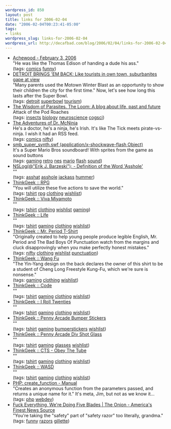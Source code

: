 ```yaml
--- 
wordpress_id: 850
layout: post
title: links for 2006-02-04
date: "2006-02-04T00:23:41-05:00"
tags: 
- links
wordpress_slug: links-for-2006-02-04
wordpress_url: http://decafbad.com/blog/2006/02/04/links-for-2006-02-04
---
```

<ul class="delicious">
	<li>
		<div class="delicious-link"><a href="http://www.achewood.com/index.php?date=02032006">Achewood - February 3, 2006</a></div>
		<div class="delicious-extended">"He was like the Thomas Edison of handing a dude his ass."</div>
		<div class="delicious-tags">(tags: <a href="http://del.icio.us/deusx/comics">comics</a> <a href="http://del.icio.us/deusx/funny">funny</a>)</div>
	</li>
	<li>
		<div class="delicious-link"><a href="http://www.freep.com/apps/pbcs.dll/article?AID=/20060203/NEWS0101/602030446/1118/RSS">DETROIT BRINGS 'EM BACK: Like tourists in own town, suburbanites gape at view</a></div>
		<div class="delicious-extended">"Many parents used the Motown Winter Blast as an opportunity to show their children the city for the first time."  Now, let's see how long this lasts after the Super Bowl.</div>
		<div class="delicious-tags">(tags: <a href="http://del.icio.us/deusx/detroit">detroit</a> <a href="http://del.icio.us/deusx/superbowl">superbowl</a> <a href="http://del.icio.us/deusx/tourism">tourism</a>)</div>
	</li>
	<li>
		<div class="delicious-link"><a href="http://loom.corante.com/archives/2006/02/02/the_wisdom_of_parasites.php">The Wisdom of Parasites. The Loom: A blog about life, past and future</a></div>
		<div class="delicious-extended">Attack of the Pod Roaches</div>
		<div class="delicious-tags">(tags: <a href="http://del.icio.us/deusx/insects">insects</a> <a href="http://del.icio.us/deusx/biology">biology</a> <a href="http://del.icio.us/deusx/neuroscience">neuroscience</a> <a href="http://del.icio.us/deusx/cogsci">cogsci</a>)</div>
	</li>
	<li>
		<div class="delicious-link"><a href="http://drmcninja.com/index.html">The Adventures of Dr. McNinja</a></div>
		<div class="delicious-extended">He's a doctor, he's a ninja, he's Irish.  It's like The Tick meets pirate-vs-ninja.  I wish it had an RSS feed.</div>
		<div class="delicious-tags">(tags: <a href="http://del.icio.us/deusx/comics">comics</a> <a href="http://del.icio.us/deusx/nifty">nifty</a>)</div>
	</li>
	<li>
		<div class="delicious-link"><a href="http://redruth.greenbean.org/~ben/4CR/smb_super_synth.swf">smb_super_synth.swf (application/x-shockwave-flash Object)</a></div>
		<div class="delicious-extended">It's a Super Mario Bros soundboard!  With sprites from the game as sound buttons</div>
		<div class="delicious-tags">(tags: <a href="http://del.icio.us/deusx/gaming">gaming</a> <a href="http://del.icio.us/deusx/retro">retro</a> <a href="http://del.icio.us/deusx/nes">nes</a> <a href="http://del.icio.us/deusx/mario">mario</a> <a href="http://del.icio.us/deusx/flash">flash</a> <a href="http://del.icio.us/deusx/sound">sound</a>)</div>
	</li>
	<li>
		<div class="delicious-link"><a href="http://nslog.com/archives/2006/02/03/definition_of_the_word_asshole.php">NSLog(@"Erik J. Barzeski"); - Definition of the Word 'Asshole'</a></div>
		<div class="delicious-extended">""</div>
		<div class="delicious-tags">(tags: <a href="http://del.icio.us/deusx/asshat">asshat</a> <a href="http://del.icio.us/deusx/asshole">asshole</a> <a href="http://del.icio.us/deusx/jackass">jackass</a> <a href="http://del.icio.us/deusx/hummer">hummer</a>)</div>
	</li>
	<li>
		<div class="delicious-link"><a href="http://www.thinkgeek.com/pennyarcade/gamer/7b74/">ThinkGeek :: RPG</a></div>
		<div class="delicious-extended">"You will utilize these five actions to save the world."</div>
		<div class="delicious-tags">(tags: <a href="http://del.icio.us/deusx/tshirt">tshirt</a> <a href="http://del.icio.us/deusx/rpg">rpg</a> <a href="http://del.icio.us/deusx/clothing">clothing</a> <a href="http://del.icio.us/deusx/wishlist">wishlist</a>)</div>
	</li>
	<li>
		<div class="delicious-link"><a href="http://www.thinkgeek.com/pennyarcade/gamer/7b6b/">ThinkGeek :: Viva Miyamoto</a></div>
		<div class="delicious-extended">""</div>
		<div class="delicious-tags">(tags: <a href="http://del.icio.us/deusx/tshirt">tshirt</a> <a href="http://del.icio.us/deusx/clothing">clothing</a> <a href="http://del.icio.us/deusx/wishlist">wishlist</a> <a href="http://del.icio.us/deusx/gaming">gaming</a>)</div>
	</li>
	<li>
		<div class="delicious-link"><a href="http://www.thinkgeek.com/pennyarcade/gamer/7ba1/">ThinkGeek :: Life</a></div>
		<div class="delicious-extended">""</div>
		<div class="delicious-tags">(tags: <a href="http://del.icio.us/deusx/tshirt">tshirt</a> <a href="http://del.icio.us/deusx/gaming">gaming</a> <a href="http://del.icio.us/deusx/clothing">clothing</a> <a href="http://del.icio.us/deusx/wishlist">wishlist</a>)</div>
	</li>
	<li>
		<div class="delicious-link"><a href="http://www.thinkgeek.com/pennyarcade/shirts/6baf/">ThinkGeek :: Mr. Period T-Shirt</a></div>
		<div class="delicious-extended">"Originally created to help young people produce legible English, Mr. Period and The Bad Boys Of Punctuation watch from the margins and cluck disapprovingly when you make perfectly honest mistakes."</div>
		<div class="delicious-tags">(tags: <a href="http://del.icio.us/deusx/nifty">nifty</a> <a href="http://del.icio.us/deusx/clothing">clothing</a> <a href="http://del.icio.us/deusx/wishlist">wishlist</a> <a href="http://del.icio.us/deusx/punctuation">punctuation</a>)</div>
	</li>
	<li>
		<div class="delicious-link"><a href="http://www.thinkgeek.com/pennyarcade/shirts/6b9e/">ThinkGeek :: Wang Fu</a></div>
		<div class="delicious-extended">"The Yin-Yang design on the back declares the owner of this shirt to be a student of Cheng Long Freestyle Kung-Fu, which we're sure is nonsense."</div>
		<div class="delicious-tags">(tags: <a href="http://del.icio.us/deusx/gaming">gaming</a> <a href="http://del.icio.us/deusx/clothing">clothing</a> <a href="http://del.icio.us/deusx/wishlist">wishlist</a>)</div>
	</li>
	<li>
		<div class="delicious-link"><a href="http://www.thinkgeek.com/pennyarcade/gamer/7c07/">ThinkGeek :: Code</a></div>
		<div class="delicious-extended">""</div>
		<div class="delicious-tags">(tags: <a href="http://del.icio.us/deusx/tshirt">tshirt</a> <a href="http://del.icio.us/deusx/gaming">gaming</a> <a href="http://del.icio.us/deusx/clothing">clothing</a> <a href="http://del.icio.us/deusx/wishlist">wishlist</a>)</div>
	</li>
	<li>
		<div class="delicious-link"><a href="http://www.thinkgeek.com/pennyarcade/gamer/760d/">ThinkGeek :: I Roll Twenties</a></div>
		<div class="delicious-extended">""</div>
		<div class="delicious-tags">(tags: <a href="http://del.icio.us/deusx/tshirt">tshirt</a> <a href="http://del.icio.us/deusx/gaming">gaming</a> <a href="http://del.icio.us/deusx/clothing">clothing</a> <a href="http://del.icio.us/deusx/wishlist">wishlist</a>)</div>
	</li>
	<li>
		<div class="delicious-link"><a href="http://www.thinkgeek.com/pennyarcade/other/6c39/">ThinkGeek :: Penny Arcade Bumper Stickers</a></div>
		<div class="delicious-extended">""</div>
		<div class="delicious-tags">(tags: <a href="http://del.icio.us/deusx/tshirt">tshirt</a> <a href="http://del.icio.us/deusx/gaming">gaming</a> <a href="http://del.icio.us/deusx/bumperstickers">bumperstickers</a> <a href="http://del.icio.us/deusx/wishlist">wishlist</a>)</div>
	</li>
	<li>
		<div class="delicious-link"><a href="http://www.thinkgeek.com/pennyarcade/other/7145/">ThinkGeek :: Penny Arcade Div Shot Glass</a></div>
		<div class="delicious-extended">""</div>
		<div class="delicious-tags">(tags: <a href="http://del.icio.us/deusx/tshirt">tshirt</a> <a href="http://del.icio.us/deusx/gaming">gaming</a> <a href="http://del.icio.us/deusx/glasses">glasses</a> <a href="http://del.icio.us/deusx/wishlist">wishlist</a>)</div>
	</li>
	<li>
		<div class="delicious-link"><a href="http://www.thinkgeek.com/pennyarcade/shirts/7a11/">ThinkGeek :: CTS - Obey The Tube</a></div>
		<div class="delicious-extended">""</div>
		<div class="delicious-tags">(tags: <a href="http://del.icio.us/deusx/tshirt">tshirt</a> <a href="http://del.icio.us/deusx/gaming">gaming</a> <a href="http://del.icio.us/deusx/clothing">clothing</a> <a href="http://del.icio.us/deusx/wishlist">wishlist</a>)</div>
	</li>
	<li>
		<div class="delicious-link"><a href="http://www.thinkgeek.com/pennyarcade/gamer/7c02/">ThinkGeek :: WASD</a></div>
		<div class="delicious-extended">""</div>
		<div class="delicious-tags">(tags: <a href="http://del.icio.us/deusx/tshirt">tshirt</a> <a href="http://del.icio.us/deusx/gaming">gaming</a> <a href="http://del.icio.us/deusx/clothing">clothing</a> <a href="http://del.icio.us/deusx/wishlist">wishlist</a>)</div>
	</li>
	<li>
		<div class="delicious-link"><a href="http://us2.php.net/manual/en/function.create-function.php">PHP: create_function - Manual</a></div>
		<div class="delicious-extended">"Creates an anonymous function from the parameters passed, and returns a unique name for it."  It's meta, Jim, but not as we know it...</div>
		<div class="delicious-tags">(tags: <a href="http://del.icio.us/deusx/php">php</a> <a href="http://del.icio.us/deusx/webdev">webdev</a>)</div>
	</li>
	<li>
		<div class="delicious-link"><a href="http://www.theonion.com/content/node/33930">Fuck Everything, We're Doing Five Blades | The Onion - America's Finest News Source</a></div>
		<div class="delicious-extended">"You're taking the "safety" part of "safety razor" too literally, grandma."</div>
		<div class="delicious-tags">(tags: <a href="http://del.icio.us/deusx/funny">funny</a> <a href="http://del.icio.us/deusx/razors">razors</a> <a href="http://del.icio.us/deusx/gillette">gillette</a>)</div>
	</li>
</ul>
